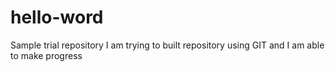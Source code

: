 # hello-word
Sample trial repository
I am trying to built repository using GIT and I am able to make progress
